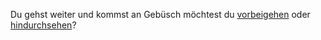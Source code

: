 Du gehst weiter und kommst an Gebüsch möchtest du [vorbeigehen](vorbeigehen.md) oder [hindurchsehen](durchsehen.md)?
